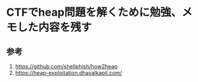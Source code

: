 # CTFでheap問題を解くために勉強、メモした内容を残す

## 参考
1. https://github.com/shellphish/how2heap
2. https://heap-exploitation.dhavalkapil.com/
